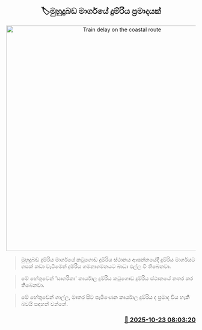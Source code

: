 <p align='center'><b><h2 align='center' title='Train delay on the coastal route'>🏷මුහුදුබඩ මාර්ගයේ දුම්රිය ප්‍රමාදයක් 
</h2></b></p>
<p align='center'><img src='https://helakuru.sgp1.cdn.digitaloceanspaces.com/esana/images/lib/trainjaffna.jpg' width='600' alt='Train delay on the coastal route'></p>

> මුහුදුබඩ දුම්රිය මාර්ගයේ කටුගොඩ දුම්රිය ස්ථානය ආසන්නයේදී දුම්රිය මාර්ගයට ගසක් කඩා වැටීමෙන් දුම්රිය ගමනාගමනයට බාධා එල්ල වී තිබෙනවා.

> මේ හේතුවෙන් 'සාගරිකා' කාර්යාල දුම්රිය කටුගොඩ දුම්රිය ස්ථානයේ නතර කර තිබෙනවා.

> මේ හේතුවෙන් ගාල්ල, මාතර සිට පැමිණෙන කාර්යාල දුම්රිය ද ප්‍රමාද විය හැකි බවයි සඳහන් වන්නේ.



<h3 align='right'><a href='https://www.helakuru.lk/esana/p/114713/'>📅 2025-10-23 08:03:20</a></h3>
